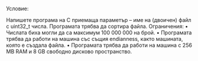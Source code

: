 Условие:

Напишете програма на C приемаща параметър – име на (двоичен) файл с uint32_t
числа. Програмата трябва да сортира файла. Ограничения:
• Числата биха могли да са максимум 100 000 000 на брой.
• Програмата трябва да работи на машина със същия endianness, както машината, която е
създала файла.
• Програмата трябва да работи на машина с 256 MB RAM и 8 GB свободно дисково пространство.
